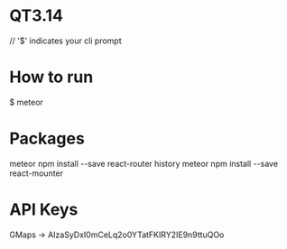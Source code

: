 # QT3.14

// '$' indicates your cli prompt

How to run
==========
$ meteor

Packages 
========
meteor npm install --save react-router history
meteor npm install --save react-mounter

API Keys
=========
GMaps -> AIzaSyDxI0mCeLq2o0YTatFKIRY2IE9n9ttuQOo
